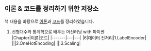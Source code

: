 ## 이론 & 코드를 정리하기 위한 저장소

책 내용을 바탕으로 [이론](https://mmminji.github.io/)과 [코드](https://github.com/mmminji/Machine-Learning)를 정리하였습니다.


1. 선형대수와 통계학으로 배우는 머신러닝 with 파이썬  
|Chapter|이론|코드|
|-------|---|---|
|6|데이터 전처리|1.LabelEncoder|
|||2.OneHotEncoding|
|||3.Scaling|
